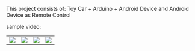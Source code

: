 This project consists of:
Toy Car + Arduino + Android Device 
and Android Device as Remote Control

sample video:
<table border="0" width="100%">
<tr><td>
<a href="http://www.youtube.com/watch?v=crs3rk24eyc&feature=youtu.be"><img src="http://img.youtube.com/vi/crs3rk24eyc/1.jpg"></a>
</td><td>
<a href="http://www.youtube.com/watch?v=gWqJen1o2Zw&feature=youtu.be"><img src="http://img.youtube.com/vi/gWqJen1o2Zw/1.jpg"></a>
</td><td>
<a href="http://www.youtube.com/watch?v=CfQ99OoqDss&feature=youtu.be"><img src="http://img.youtube.com/vi/CfQ99OoqDss/1.jpg"></a>
</td><td>
<a href="http://www.youtube.com/watch?v=TIMadh5K6-M&feature=youtu.be"><img src="http://img.youtube.com/vi/TIMadh5K6-M/1.jpg"></a>
</td></tr>
</table>
